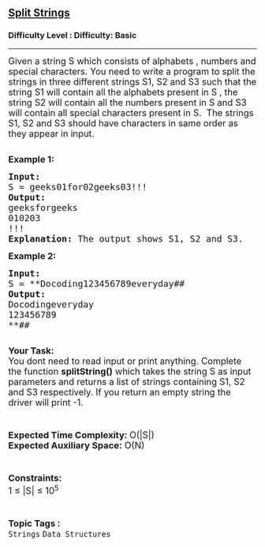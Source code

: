 <h2><a href="https://www.geeksforgeeks.org/problems/split-strings5211/1?page=3&category=Strings,python&difficulty=Basic&sortBy=accuracy">Split Strings</a></h2><h3>Difficulty Level : Difficulty: Basic</h3><hr><div class="problems_problem_content__Xm_eO"><p><span style="font-size:18px">Given a string S which consists of alphabets , numbers and special characters. You need to write a program to split the strings in three different strings S1, S2 and S3 such that the string S1 will contain all the alphabets present in S , the string S2 will contain all the numbers present in S and S3 will contain all special characters present in S. &nbsp;The strings S1, S2 and S3 should have characters in same order as they appear in input.</span></p>

<p><br>
<span style="font-size:18px"><strong>Example 1:</strong></span></p>

<pre><span style="font-size:18px"><strong>Input:</strong>
S = geeks01for02geeks03!!!
<strong>Output:</strong>
geeksforgeeks
010203
!!!
<strong>Explanation:</strong> The output shows S1, S2 and S3. </span></pre>

<p><strong><span style="font-size:18px">Example 2:</span></strong></p>

<pre><span style="font-size:18px"><strong>Input:</strong>
S = **Docoding123456789everyday##
<strong>Output:</strong>
Docodingeveryday
123456789
**##</span></pre>

<p><br>
<span style="font-size:18px"><strong>Your Task: &nbsp;</strong><br>
You dont need to read input or print anything. Complete the function <strong>splitString()</strong> which takes the string S as input parameters and returns a list of strings containing S1, S2 and S3 respectively. If you return an empty string the driver will print -1.</span></p>

<p>&nbsp;</p>

<p><span style="font-size:18px"><strong>Expected Time Complexity: </strong>O(|S|)<br>
<strong>Expected Auxiliary Space:</strong> O(N)</span></p>

<p>&nbsp;</p>

<p><span style="font-size:18px"><strong>Constraints:</strong><br>
1 ≤ |S| ≤ 10<sup>5</sup></span></p>
</div><br><p><span style=font-size:18px><strong>Topic Tags : </strong><br><code>Strings</code>&nbsp;<code>Data Structures</code>&nbsp;